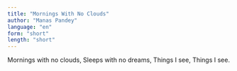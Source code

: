 ```yaml
---
title: "Mornings With No Clouds"
author: "Manas Pandey"
language: "en"
form: "short"
length: "short"
---
```

Mornings with no clouds,
Sleeps with no dreams,
Things I see,
Things I see.